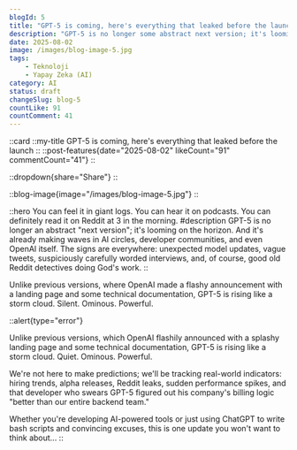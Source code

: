 ```yaml
---
blogId: 5
title: "GPT-5 is coming, here's everything that leaked before the launch"
description: "GPT-5 is no longer some abstract next version; it's looming on the horizon. And it's already making waves in AI circles, developer communities, and even OpenAI itself. The signs are everywhere: unexpected model updates, vague tweets, suspiciously carefully worded interviews, and, of course, good old Reddit detectives doing God's work."
date: 2025-08-02
image: /images/blog-image-5.jpg
tags:
    - Teknoloji
    - Yapay Zeka (AI)
category: AI
status: draft
changeSlug: blog-5
countLike: 91
countComment: 41
---
```


::card
::my-title
GPT-5 is coming, here's everything that leaked before the launch
::
::post-features{date="2025-08-02" likeCount="91" commentCount="41"}
::

::dropdown{share="Share"}
::

::blog-image{image="/images/blog-image-5.jpg"}
::

::hero
You can feel it in giant logs. You can hear it on podcasts. You can definitely read it on Reddit at 3 in the morning.
#description
GPT-5 is no longer an abstract "next version"; it's looming on the horizon. And it's already making waves in AI circles, developer communities, and even OpenAI itself. The signs are everywhere: unexpected model updates, vague tweets, suspiciously carefully worded interviews, and, of course, good old Reddit detectives doing God's work.
::

Unlike previous versions, where OpenAI made a flashy announcement with a landing page and some technical documentation, GPT-5 is rising like a storm cloud. Silent. Ominous. Powerful.

::alert{type="error"}

Unlike previous versions, which OpenAI flashily announced with a splashy landing page and some technical documentation, GPT-5 is rising like a storm cloud. Quiet. Ominous. Powerful.

We're not here to make predictions; we'll be tracking real-world indicators: hiring trends, alpha releases, Reddit leaks, sudden performance spikes, and that developer who swears GPT-5 figured out his company's billing logic "better than our entire backend team."

Whether you're developing AI-powered tools or just using ChatGPT to write bash scripts and convincing excuses, this is one update you won't want to think about...
::